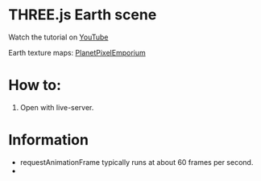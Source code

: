 # THREE.js Earth scene

Watch the tutorial on [YouTube](https://youtu.be/FntV9iEJ0tU)

Earth texture maps: [PlanetPixelEmporium](https://planetpixelemporium.com/earth.html)

# How to:
1. Open with live-server.


# Information
- requestAnimationFrame typically runs at about 60 frames per second.
- 